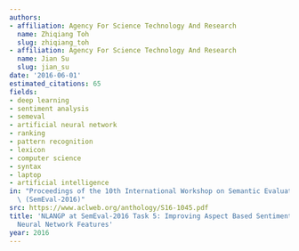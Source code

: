 ```yaml
---
authors:
- affiliation: Agency For Science Technology And Research
  name: Zhiqiang Toh
  slug: zhiqiang_toh
- affiliation: Agency For Science Technology And Research
  name: Jian Su
  slug: jian_su
date: '2016-06-01'
estimated_citations: 65
fields:
- deep learning
- sentiment analysis
- semeval
- artificial neural network
- ranking
- pattern recognition
- lexicon
- computer science
- syntax
- laptop
- artificial intelligence
in: "Proceedings of the 10th International Workshop on Semantic Evaluation\n     \
  \ (SemEval-2016)"
src: https://www.aclweb.org/anthology/S16-1045.pdf
title: 'NLANGP at SemEval-2016 Task 5: Improving Aspect Based Sentiment Analysis using
  Neural Network Features'
year: 2016
---
```

